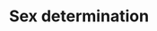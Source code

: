 ---
annotations:
- type: Pathway Ontology
  value: signaling pathway
authors:
- MartijnVanIersel
- MaintBot
- Lindarieswijk
description: Based on wormbook chapter.
last-edited: 2016-07-25
organisms:
- Caenorhabditis elegans
redirect_from:
- /index.php/Pathway:WP291
- /instance/WP291
schema-jsonld:
- '@context': https://schema.org/
  '@id': https://wikipathways.github.io/pathways/WP291.html
  '@type': Dataset
  creator:
    '@type': Organization
    name: WikiPathways
  description: Based on wormbook chapter.
  keywords:
  - fem-2
  - tra-2
  - fem-3
  - fem-1
  - sea-3
  - sea-2
  - sdc-2
  - tra-3
  - sex-1
  - sea-1
  - tra-1
  - fox-1
  - sdc-1
  - her-1
  - sel-10
  - sdc-3
  - xol-1
  license: CC0
  name: Sex determination
seo: CreativeWork
title: Sex determination
wpid: WP291
---